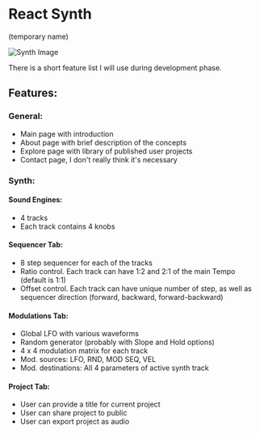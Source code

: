 # React Synth

(temporary name)

![Synth Image](https://github.com/vybukhivka/react-synth/blob/main/public/initial-design.png?raw=true)

There is a short feature list I will use during development phase.

## Features:

### General:

- Main page with introduction
- About page with brief description of the concepts
- Explore page with library of published user projects
- Contact page, I don't really think it's necessary

### Synth:

#### Sound Engines:

- 4 tracks
- Each track contains 4 knobs

#### Sequencer Tab:

- 8 step sequencer for each of the tracks
- Ratio control. Each track can have 1:2 and 2:1 of the main Tempo (default is 1:1)
- Offset control. Each track can have unique number of step, as well as sequencer direction (forward, backward, forward-backward)

#### Modulations Tab:

- Global LFO with various waveforms
- Random generator (probably with Slope and Hold options)
- 4 x 4 modulation matrix for each track
- Mod. sources: LFO, RND, MOD SEQ, VEL
- Mod. destinations: All 4 parameters of active synth track

#### Project Tab:

- User can provide a title for current project
- User can share project to public
- User can export project as audio
